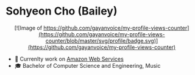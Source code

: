 # Sohyeon Cho (Bailey)

<div align="center">
  
[![Image of https://github.com/gayanvoice/my-profile-views-counter](https://github.com/gayanvoice/my-profile-views-counter/blob/master/svg/profile/badge.svg)](https://github.com/gayanvoice/my-profile-views-counter) 

</div>

* 🏢 Currenlty work on [Amazon Web Services](https://aws.amazon.com/)
* 🎓 Bachelor of Computer Science and Engineering, Music
